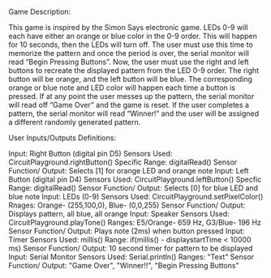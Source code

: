Game Description: 

This game is inspired by the Simon Says electronic game. LEDs 0-9 will each have either an orange or blue color in the 0-9 order. This will happen for 10 seconds, then the LEDs will turn off. The user must use this time to memorize the pattern and once the period is over, the serial monitor will read “Begin Pressing Buttons”. Now, the user must use the right and left buttons to recreate the displayed pattern from the LED 0-9 order. The right button will be orange, and the left button will be blue. The corresponding orange or blue note and LED color will happen each time a button is pressed. If at any point the user messes up the pattern, the serial monitor will read off “Game Over” and the game is reset. If the user completes a pattern, the serial monitor will read “Winner!” and the user will be assigned a different randomly generated pattern.  


User Inputs/Outputs Definitions:

  Input: Right Button (digital pin D5)
    Sensors Used: CircuitPlayground.rightButton()
    Specific Range: digitalRead()
    Sensor Function/ Output: Selects [1] for orange LED and orange note
  Input: Left Button (digital pin D4)
    Sensors Used: CircuitPlayground.leftButton()
    Specfic Range: digitalRead()
    Sensor Function/ Output: Selects [0] for blue LED and blue note
  Input: LEDs (0-9)
    Sensors Used: CircuitPlayground.setPixelColor()
    Rnages: Orange- (255,100,0), Blue- (0,0,255)
    Sensor Function/ Output: Displays pattern, all blue, all orange
  Input: Speaker
    Sensors Used: CircuitPlayground.playTone()
    Ranges: E5/Orange- 659 Hz, G3/Blue- 196 Hz
    Sensor Function/ Output: Plays note (2ms) when button pressed
  Input: Timer
    Sensors Used: millis()
    Range: if(millis() - displaystartTime < 10000 ms)
    Sensor Function/ Output: 10 second timer for pattern to be displayed
  Input: Serial Monitor
    Sensors Used: Serial.println()
    Ranges: "Text"
    Sensor Function/ Output: "Game Over", "Winner!!", "Begin Pressing Buttons"
